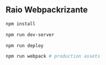 ## Raio Webpackrizante

```sh
npm install
```

```sh
npm run dev-server
```

```sh
npm run deploy
```

```sh
npm run webpack # production assets
```